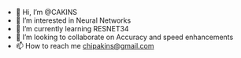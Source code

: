 - 👋 Hi, I’m @CAKINS
- 👀 I’m interested in Neural Networks
- 🌱 I’m currently learning RESNET34
- 💞️ I’m looking to collaborate on Accuracy and speed enhancements
- 📫 How to reach me chipakins@gmail.com

<!---
CAKINS/CAKINS is a ✨ special ✨ repository because its `README.md` (this file) appears on your GitHub profile.
You can click the Preview link to take a look at your changes.
--->
